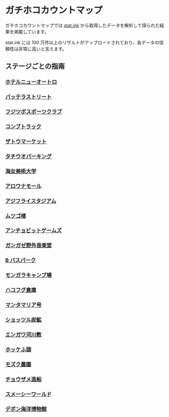 # ガチホコカウントマップ

ガチホコカウントマップでは [stat.ink](https://stat.ink/) から取得したデータを解析して得られた結果を掲載しています。

stat.ink には 100 万件以上のリザルトがアップロードされており、各データの信頼性は非常に高いと言えます。

## ステージごとの指南

### [ホテルニューオートロ](/posts/2019/01/01/newalbacorehotel.html)

### [バッテラストリート](/posts/2019/01/01/thereef.html)

### [フジツボスポーツクラブ](/posts/2019/01/01/mussleforgefitness.html)

### [コンブトラック](/posts/2019/01/01/humpbackpumptrack.html)

### [ザトウマーケット](/posts/2019/01/01/makomart.html)

### [タチウオパーキング](/posts/2019/01/01/moraytowers.html)

### [海女美術大学](/posts/2019/01/01/inkblotartacademy.html)

### [アロワナモール](/posts/2019/01/01/arowanamall.html)

### [アジフライスタジアム](/posts/2019/01/01/gobyarena.html)

### [ムツゴ楼](/posts/2019/01/01/skipperpavilion.html)

### [アンチョビットゲームズ](/posts/2019/01/01/anchovgames.html)

### [ガンガゼ野外音楽堂](/posts/2019/01/01/starfishmainstage.html)

### [B バスパーク](/posts/2019/01/01/blackbellyskatepark.html)

### [モンガラキャンプ場](/posts/2019/01/01/camptriggerfish.html)

### [ハコフグ倉庫](/posts/2019/01/01/walleyewarehouse.html)

### [マンタマリア号](/posts/2019/01/01/mantamaria.html)

### [ショッツル炭鉱](/posts/2019/01/01/piranhapit.html)

### [エンガワ河川敷](/posts/2019/01/01/snappercanal.html)

### [ホッケふ頭](/posts/2019/01/01/portmackerel.html)

### [モズク農園](/posts/2019/01/01/kelpdome.html)

### [チョウザメ造船](/posts/2019/01/01/sturgeonshipyard.html)

### [スメーシーワールド](/posts/2019/01/01/wahooworld.html)

### [デボン海洋博物館](/posts/2019/01/01/shellendorfinstitute.html)
